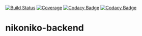 [![Build Status](https://travis-ci.org/nikoniko-team/nikoniko-backend.svg?branch=master)](https://travis-ci.org/nikoniko-team/nikoniko-backend)
[![Coverage](https://codecov.io/gh/nikoniko-team/nikoniko-backend/branch/master/graph/badge.svg)](https://codecov.io/gh/nikoniko-team/nikoniko-backend)
[![Codacy Badge](https://api.codacy.com/project/badge/Grade/f0abe8aa49554b26896617feaff55d0f)](https://www.codacy.com/app/nikoniko-team/nikoniko-backend?utm_source=github.com&amp;utm_medium=referral&amp;utm_content=nikoniko-team/nikoniko-backend&amp;utm_campaign=Badge_Grade)
[![Codacy Badge](https://api.codacy.com/project/badge/Coverage/f0abe8aa49554b26896617feaff55d0f)](https://www.codacy.com/app/nikoniko-team/nikoniko-backend?utm_source=github.com&utm_medium=referral&utm_content=nikoniko-team/nikoniko-backend&utm_campaign=Badge_Coverage)


# nikoniko-backend
